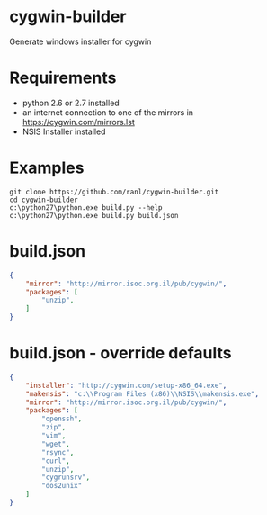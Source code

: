 cygwin-builder
==============

Generate windows installer for cygwin


Requirements
============
 - python 2.6 or 2.7 installed
 - an internet connection to one of the mirrors in https://cygwin.com/mirrors.lst
 - NSIS Installer installed


Examples
========

```
git clone https://github.com/ranl/cygwin-builder.git
cd cygwin-builder
c:\python27\python.exe build.py --help
c:\python27\python.exe build.py build.json
```

# build.json

```json
{
    "mirror": "http://mirror.isoc.org.il/pub/cygwin/",
    "packages": [
        "unzip",
    ]
}
```

# build.json - override defaults
```json
{
    "installer": "http://cygwin.com/setup-x86_64.exe",
    "makensis": "c:\\Program Files (x86)\\NSIS\\makensis.exe",
    "mirror": "http://mirror.isoc.org.il/pub/cygwin/",
    "packages": [
        "openssh",
        "zip",
        "vim",
        "wget",
        "rsync",
        "curl",
        "unzip",
        "cygrunsrv",
        "dos2unix"
    ]
}
```

